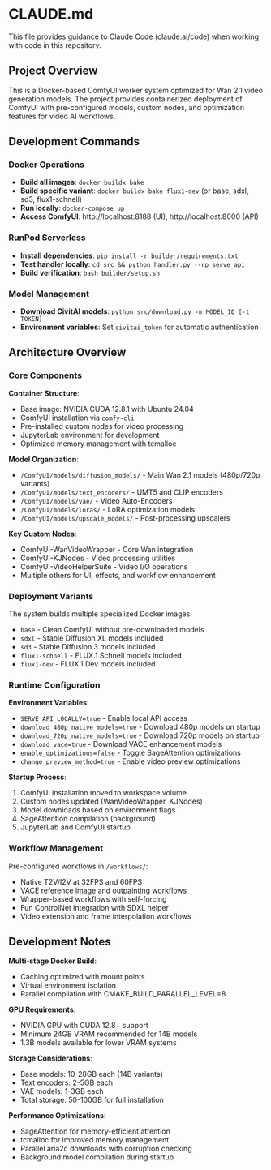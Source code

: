 # CLAUDE.md

This file provides guidance to Claude Code (claude.ai/code) when working with code in this repository.

## Project Overview

This is a Docker-based ComfyUI worker system optimized for Wan 2.1 video generation models. The project provides containerized deployment of ComfyUI with pre-configured models, custom nodes, and optimization features for video AI workflows.

## Development Commands

### Docker Operations
- **Build all images**: `docker buildx bake`
- **Build specific variant**: `docker buildx bake flux1-dev` (or base, sdxl, sd3, flux1-schnell)
- **Run locally**: `docker-compose up`
- **Access ComfyUI**: http://localhost:8188 (UI), http://localhost:8000 (API)

### RunPod Serverless
- **Install dependencies**: `pip install -r builder/requirements.txt`
- **Test handler locally**: `cd src && python handler.py --rp_serve_api`
- **Build verification**: `bash builder/setup.sh`

### Model Management
- **Download CivitAI models**: `python src/download.py -m MODEL_ID [-t TOKEN]`
- **Environment variables**: Set `civitai_token` for automatic authentication

## Architecture Overview

### Core Components

**Container Structure**:
- Base image: NVIDIA CUDA 12.8.1 with Ubuntu 24.04
- ComfyUI installation via `comfy-cli`
- Pre-installed custom nodes for video processing
- JupyterLab environment for development
- Optimized memory management with tcmalloc

**Model Organization**:
- `/ComfyUI/models/diffusion_models/` - Main Wan 2.1 models (480p/720p variants)
- `/ComfyUI/models/text_encoders/` - UMT5 and CLIP encoders
- `/ComfyUI/models/vae/` - Video Auto-Encoders
- `/ComfyUI/models/loras/` - LoRA optimization models
- `/ComfyUI/models/upscale_models/` - Post-processing upscalers

**Key Custom Nodes**:
- ComfyUI-WanVideoWrapper - Core Wan integration
- ComfyUI-KJNodes - Video processing utilities
- ComfyUI-VideoHelperSuite - Video I/O operations
- Multiple others for UI, effects, and workflow enhancement

### Deployment Variants

The system builds multiple specialized Docker images:
- `base` - Clean ComfyUI without pre-downloaded models
- `sdxl` - Stable Diffusion XL models included
- `sd3` - Stable Diffusion 3 models included  
- `flux1-schnell` - FLUX.1 Schnell models included
- `flux1-dev` - FLUX.1 Dev models included

### Runtime Configuration

**Environment Variables**:
- `SERVE_API_LOCALLY=true` - Enable local API access
- `download_480p_native_models=true` - Download 480p models on startup
- `download_720p_native_models=true` - Download 720p models on startup
- `download_vace=true` - Download VACE enhancement models
- `enable_optimizations=false` - Toggle SageAttention optimizations
- `change_preview_method=true` - Enable video preview optimizations

**Startup Process**:
1. ComfyUI installation moved to workspace volume
2. Custom nodes updated (WanVideoWrapper, KJNodes)
3. Model downloads based on environment flags
4. SageAttention compilation (background)
5. JupyterLab and ComfyUI startup

### Workflow Management

Pre-configured workflows in `/workflows/`:
- Native T2V/I2V at 32FPS and 60FPS
- VACE reference image and outpainting workflows
- Wrapper-based workflows with self-forcing
- Fun ControlNet integration with SDXL helper
- Video extension and frame interpolation workflows

## Development Notes

**Multi-stage Docker Build**:
- Caching optimized with mount points
- Virtual environment isolation
- Parallel compilation with CMAKE_BUILD_PARALLEL_LEVEL=8

**GPU Requirements**:
- NVIDIA GPU with CUDA 12.8+ support
- Minimum 24GB VRAM recommended for 14B models
- 1.3B models available for lower VRAM systems

**Storage Considerations**:
- Base models: 10-28GB each (14B variants)
- Text encoders: 2-5GB each
- VAE models: 1-3GB each
- Total storage: 50-100GB for full installation

**Performance Optimizations**:
- SageAttention for memory-efficient attention
- tcmalloc for improved memory management
- Parallel aria2c downloads with corruption checking
- Background model compilation during startup